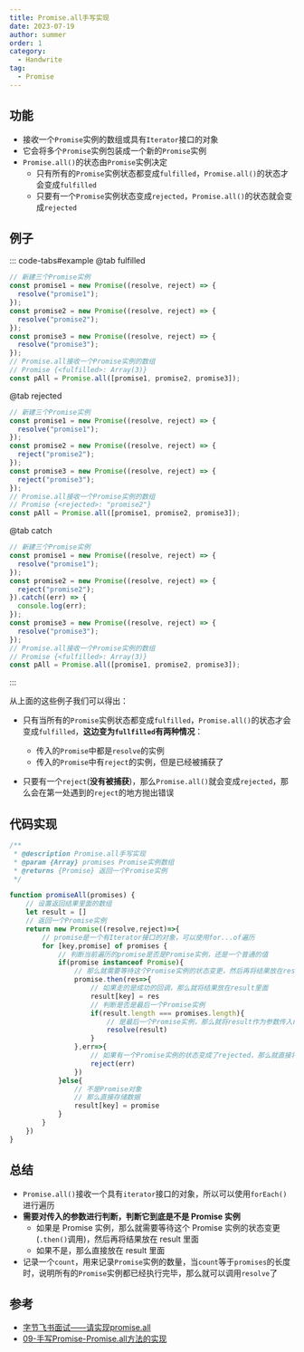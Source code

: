 ```yaml
---
title: Promise.all手写实现
date: 2023-07-19
author: summer
order: 1
category:
  - Handwrite
tag:
  - Promise
---
```


## 功能

- 接收一个`Promise`实例的数组或具有`Iterator`接口的对象
- 它会将多个`Promise`实例包装成一个新的`Promise`实例
- `Promise.all()`的状态由`Promise`实例决定
  - 只有所有的`Promise`实例状态都变成`fulfilled`，`Promise.all()`的状态才会变成`fulfilled`
  - 只要有一个`Promise`实例状态变成`rejected`，`Promise.all()`的状态就会变成`rejected`

## 例子

::: code-tabs#example
@tab fulfilled

```js
// 新建三个Promise实例
const promise1 = new Promise((resolve, reject) => {
  resolve("promise1");
});
const promise2 = new Promise((resolve, reject) => {
  resolve("promise2");
});
const promise3 = new Promise((resolve, reject) => {
  resolve("promise3");
});
// Promise.all接收一个Promise实例的数组
// Promise {<fulfilled>: Array(3)}
const pAll = Promise.all([promise1, promise2, promise3]);
```

@tab rejected

```js
// 新建三个Promise实例
const promise1 = new Promise((resolve, reject) => {
  resolve("promise1");
});
const promise2 = new Promise((resolve, reject) => {
  reject("promise2");
});
const promise3 = new Promise((resolve, reject) => {
  reject("promise3");
});
// Promise.all接收一个Promise实例的数组
// Promise {<rejected>: "promise2"}
const pAll = Promise.all([promise1, promise2, promise3]);
```

@tab catch

```js
// 新建三个Promise实例
const promise1 = new Promise((resolve, reject) => {
  resolve("promise1");
});
const promise2 = new Promise((resolve, reject) => {
  reject("promise2");
}).catch((err) => {
  console.log(err);
});
const promise3 = new Promise((resolve, reject) => {
  resolve("promise3");
});
// Promise.all接收一个Promise实例的数组
// Promise {<fulfilled>: Array(3)}
const pAll = Promise.all([promise1, promise2, promise3]);
```

:::

从上面的这些例子我们可以得出：

- 只有当所有的`Promise`实例状态都变成`fulfilled`，`Promise.all()`的状态才会变成`fulfilled`，**这边变为`fullfilled`有两种情况**：

  - 传入的`Promise`中都是`resolve`的实例
  - 传入的`Promise`中有`reject`的实例，但是已经被捕获了

- 只要有一个`reject`(**没有被捕获**)，那么`Promise.all()`就会变成`rejected`，那么会在第一处遇到的`reject`的地方抛出错误

## 代码实现

```js
/**
 * @description Promise.all手写实现
 * @param {Array} promises Promise实例数组
 * @returns {Promise} 返回一个Promise实例
 */

function promiseAll(promises) {
    // 设置返回结果里面的数组
    let result = []
    // 返回一个Promise实例
    return new Promise((resolve,reject)=>{
        // promise是一个有Iterator接口的对象，可以使用for...of遍历
        for [key,promise] of promises {
            // 判断当前遍历的promise是否是Promise实例，还是一个普通的值
            if(promise instanceof Promise){
                // 那么就需要等待这个Promise实例的状态变更，然后再将结果放在result里面
                promise.then(res=>{
                    // 如果走的是成功的回调，那么就将结果放在result里面
                    result[key] = res
                    // 判断是否是最后一个Promise实例
                    if(result.length === promises.length){
                        // 是最后一个Promise实例，那么就将result作为参数传入resolve
                        resolve(result)
                    }
                },err=>{
                    // 如果有一个Promise实例的状态变成了rejected，那么就直接将这个错误抛出
                    reject(err)
                })
            }else{
                // 不是Promise对象
                // 那么直接存储数据
                result[key] = promise
            }
        }
    })
}
```

## 总结

- `Promise.all()`接收一个具有`iterator`接口的对象，所以可以使用`forEach()`进行遍历
- **需要对传入的参数进行判断，判断它到底是不是 Promise 实例**
  - 如果是 Promise 实例，那么就需要等待这个 Promise 实例的状态变更(`.then()`调用)，然后再将结果放在 result 里面
  - 如果不是，那么直接放在 result 里面
- 记录一个`count`，用来记录`Promise`实例的数量，当`count`等于`promises`的长度时，说明所有的`Promise`实例都已经执行完毕，那么就可以调用`resolve`了

## 参考
- [字节飞书面试——请实现promise.all](https://juejin.cn/post/7069805387490263047)  
- [09-手写Promise-Promise.all方法的实现](https://www.bilibili.com/video/BV1FZ4y1r7Tv/?share_source=copy_web&vd_source=dbd5755e577bdae4bc901ba06be7c505)